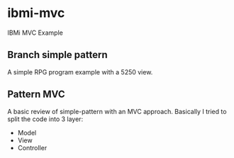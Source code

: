# ibmi-mvc
IBMi MVC Example

## Branch simple pattern 
A simple RPG program example with a 5250 view. 

## Pattern MVC 
A basic review of simple-pattern with an MVC approach. 
Basically I tried to split the code into 3 layer: 
- Model 
- View 
- Controller 
